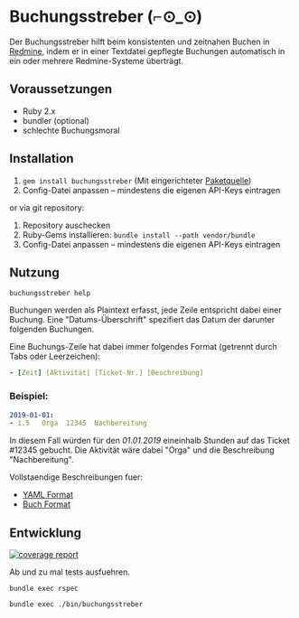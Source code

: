 Buchungsstreber (⌐⊙_⊙)
======================

Der Buchungsstreber hilft beim konsistenten und zeitnahen Buchen in [Redmine][redmine], indem er
in einer Textdatei gepflegte Buchungen automatisch in ein oder mehrere Redmine-Systeme überträgt.

  [redmine]: https://www.redmine.org
  
Voraussetzungen
---------------

- Ruby 2.x
- bundler (optional)
- schlechte Buchungsmoral
  
Installation
------------

1. `gem install buchungsstreber` (Mit eingerichteter [Paketquelle][rubygems])
2. Config-Datei anpassen – mindestens die eigenen API-Keys eintragen

  [rubygems]: doc/rubygems.md

or via git repository:

1. Repository auschecken
2. Ruby-Gems installieren: `bundle install --path vendor/bundle`
3. Config-Datei anpassen – mindestens die eigenen API-Keys eintragen

Nutzung
-------

```shell script
buchungsstreber help
```

Buchungen werden als Plaintext erfasst, jede Zeile entspricht dabei einer Buchung.
Eine "Datums-Überschrift" spezifiert das Datum der darunter folgenden Buchungen.

Eine Buchungs-Zeile hat dabei immer folgendes Format (getrennt durch Tabs oder Leerzeichen):
```yaml
- [Zeit] [Aktivität] [Ticket-Nr.] [Beschreibung]
```

### Beispiel:
```yaml
2019-01-01:
- 1.5   Orga  12345  Nachbereitung
```
In diesem Fall würden für den *01.01.2019* eineinhalb Stunden auf das Ticket #12345 gebucht. 
Die Aktivität wäre dabei "Orga" und die Beschreibung "Nachbereitung".

Vollstaendige Beschreibungen fuer:

* [YAML Format](./doc/yaml_format.md)
* [Buch Format](./doc/buch_format.md)

Entwicklung
-----------

[![coverage report](https://gitlab.synyx.de/synyx/buchungsstreber/badges/master/coverage.svg)](https://gitlab.synyx.de/synyx/buchungsstreber/commits/master)

Ab und zu mal tests ausfuehren.

```
bundle exec rspec

bundle exec ./bin/buchungsstreber
```
